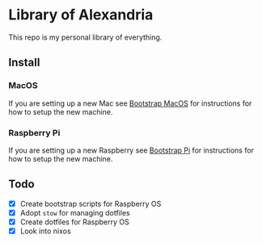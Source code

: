 # Library of Alexandria

This repo is my personal library of everything.

## Install

### MacOS

If you are setting up a new Mac see [Bootstrap MacOS](docs/bootstrap_macos.md) for instructions for how to setup the new machine.

### Raspberry Pi

If you are setting up a new Raspberry see [Bootstrap Pi](docs/bootstrap_pi.md) for instructions for how to setup the new machine.

## Todo

- [x] Create bootstrap scripts for Raspberry OS
- [x] Adopt `stow` for managing dotfiles
- [x] Create dotfiles for Raspberry OS
- [x] Look into nixos
